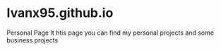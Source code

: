 # Ivanx95.github.io
Personal Page
It htis page you can find my personal projects and some business projects

